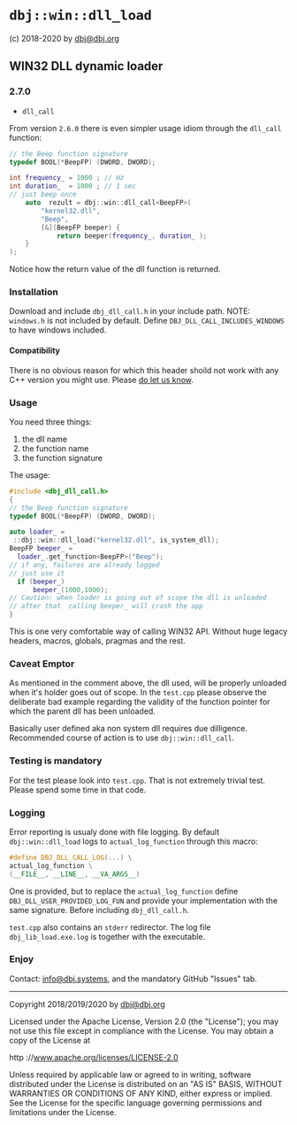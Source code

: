 # `dbj::win::dll_load`

(c) 2018-2020 by dbj@dbj.org

## WIN32 DLL dynamic loader

### 2.7.0

- `dll_call`

From version `2.6.0` there is even simpler usage idiom through the `dll_call` function:
```cpp
// the Beep function signature
typedef BOOL(*BeepFP) (DWORD, DWORD);

int frequency_ = 1000 ; // Hz
int duration_  = 1000 ; // 1 sec
// just beep once
	auto  rezult = dbj::win::dll_call<BeepFP>(
		"kernel32.dll", 
		"Beep",
		[&](BeepFP beeper) {
			return beeper(frequency_, duration_ );
	}
);
```
Notice how the return value of the dll function is returned.

### Installation

Download and include `dbj_dll_call.h` in your include path. NOTE: `windows.h` is not included by default. Define `DBJ_DLL_CALL_INCLUDES_WINDOWS` to have windows included.

#### Compatibility

There is no obvious reason for which this header shoild not work with any C++ version you might use. Please [do let us know](mailto:info@dbj.systems). 

### Usage

You need three things:

1. the dll name 
2. the function name
3. the function signature

The usage:

```cpp
#include <dbj_dll_call.h>
{
// the Beep function signature
typedef BOOL(*BeepFP) (DWORD, DWORD);

auto loader_ =
 ::dbj::win::dll_load("kernel32.dll", is_system_dll);
BeepFP beeper_ = 
  loader_.get_function<BeepFP>("Beep");
// if any, failures are already logged
// just use it
  if (beeper_)
      beeper_(1000,1000);
// Caution: when loader is going out of scope the dll is unloaded
// after that  calling beeper_ will crash the app
}
```
This is one very comfortable way of calling WIN32 API. Without huge legacy headers, macros, globals, pragmas and the rest.

### Caveat Emptor

As mentioned in the comment above, the dll used, will be properly unloaded when it's holder goes out of scope. In the `test.cpp` please observe the  
deliberate bad example regarding the validity of the function pointer for which the parent dll has been unloaded.

Basically user defined aka non system dll requires due dilligence. Recommended course of action is to use `dbj::win::dll_call`.

### Testing is mandatory

For the test please look into `test.cpp`. That is not extremely trivial test. Please spend some time in that code.

### Logging

Error reporting is usualy done with file logging.
By default `dbj::win::dll_load` logs to `actual_log_function` through this macro:
```cpp
#define DBJ_DLL_CALL_LOG(...) \
actual_log_function \
(__FILE__, __LINE__, __VA_ARGS__)
```
One is provided, but to replace the `actual_log_function` define `DBJ_DLL_USER_PROVIDED_LOG_FUN` and provide your implementation with the same signature. Before including `dbj_dll_call.h`.

`test.cpp` also contains an `stderr` redirector.  The log file `dbj_lib_load.exe.log` is together with the executable.

### Enjoy

Contact: [info@dbj.systems](mailto:info@dbj.systems), and the mandatory GitHub "Issues" tab.

--------------------------------------------

Copyright 2018/2019/2020 by dbj@dbj.org

Licensed under the Apache License, Version 2.0 (the "License");
you may not use this file except in compliance with the License.
You may obtain a copy of the License at

http ://www.apache.org/licenses/LICENSE-2.0

Unless required by applicable law or agreed to in writing, software
distributed under the License is distributed on an "AS IS" BASIS,
WITHOUT WARRANTIES OR CONDITIONS OF ANY KIND, either express or implied.
See the License for the specific language governing permissions and
limitations under the License.
